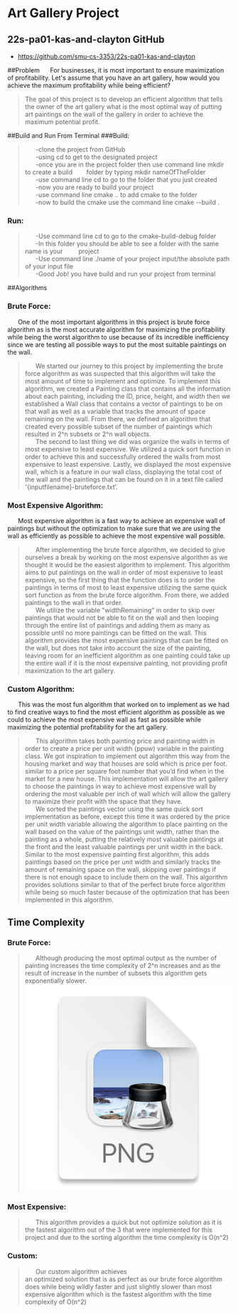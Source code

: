 # Art Gallery Project

## 22s-pa01-kas-and-clayton GitHub 
- https://github.com/smu-cs-3353/22s-pa01-kas-and-clayton

##Problem
&nbsp;&nbsp;&nbsp;&nbsp;&nbsp;For businesses, it is most important to ensure maximization of profitability. 
Let's assume that you have an art gallery, how would you achieve the maximum
profitability while being efficient? <br />
>The goal of this project is to develop an efficient
algorithm that tells the owner of the art gallery what is the most optimal way 
of putting art paintings on the wall of the gallery in order to achieve 
the maximum potential profit.

##Build and Run From Terminal
###Build:

>&nbsp;&nbsp;&nbsp;&nbsp;&nbsp;
-clone the project from GitHub<br />
> &nbsp;&nbsp;&nbsp;&nbsp;&nbsp;
-using cd to get to the designated project<br />
&nbsp;&nbsp;&nbsp;&nbsp;&nbsp;
-once you are in the project folder then use 
command line mkdir to create a build &nbsp;&nbsp;&nbsp;&nbsp;&nbsp;&nbsp;&nbsp;folder by typing mkdir nameOfTheFolder<br />
&nbsp;&nbsp;&nbsp;&nbsp;&nbsp;
-use command line cd to go to the folder that you just created<br />
&nbsp;&nbsp;&nbsp;&nbsp;&nbsp;
-now you are ready to build your project<br />
&nbsp;&nbsp;&nbsp;&nbsp;&nbsp;
-use command line cmake .. to add cmake to the folder<br />
&nbsp;&nbsp;&nbsp;&nbsp;&nbsp;
-now to build the cmake use the command line cmake --build .<br />
### Run:
>&nbsp;&nbsp;&nbsp;&nbsp;&nbsp;
-Use command line cd to go to the cmake-build-debug folder<br />
&nbsp;&nbsp;&nbsp;&nbsp;&nbsp;
-In this folder you should be able to see a folder with the same name is your &nbsp;&nbsp;&nbsp;&nbsp;&nbsp;&nbsp;&nbsp;&nbsp;project<br />
&nbsp;&nbsp;&nbsp;&nbsp;&nbsp;
-Use command line ./name of your project input/the absolute path of your input file<br />
&nbsp;&nbsp;&nbsp;&nbsp;&nbsp;
-Good Job! you have build and run your project from terminal 

##Algorithms
### Brute Force:
&nbsp;&nbsp;&nbsp;&nbsp;&nbsp; One of the most important algorithms 
in this project is brute force algorithm as is the most accurate algorithm
for maximizing the profitability while being the worst algorithm to use 
because of its incredible inefficiency since we are testing all possible
ways to put the most suitable paintings on the wall.<br />
>&nbsp;&nbsp;&nbsp;&nbsp;&nbsp; We started our journey to this project
by implementing the brute force algorithm as was suspected that this 
algorithm will take the most amount of time to implement and optimize. 
To implement this algorithm, we created a Painting class 
that contains all the information about each painting, 
including the ID, price, height, and width then we established 
a Wall class that contains a vector of paintings to be 
on that wall as well as a variable that tracks the 
amount of space remaining on the wall. From there, we defined an 
algorithm that created every possible subset of the number of paintings which 
resulted in 2^n subsets or 2^n wall objects. <br />
>&nbsp;&nbsp;&nbsp;&nbsp;&nbsp; The second to last 
thing we did was organize the walls in terms of most expensive to 
least expensive. We utilized a quick sort function in order to
achieve this and successfully ordered the walls from most expensive
to least expensive. Lastly, we displayed the most expensive wall,
which is a feature in our wall class, displaying the total 
cost of the wall and the paintings that can be found on it in 
a text file called '{inputfilename}-bruteforce.txt’.

### Most Expensive Algorithm:
&nbsp;&nbsp;&nbsp;&nbsp;&nbsp; Most expensive algorithm is a fast way to achieve
an expensive wall of paintings but without the optimization to make sure
that we are using the wall as efficiently as possible to achieve the most
expensive wall possible.<br />
>&nbsp;&nbsp;&nbsp;&nbsp;&nbsp; After implementing the brute force 
algorithm, we decided to give ourselves a break by working on the 
most expensive algorithm as we thought it would be the easiest algorithm
to implement. This algorithm aims 
to put paintings on the wall in order of most expensive to 
least expensive, so the first thing that the function does is to
order the paintings in terms of most to least expensive utilizing 
the same quick sort function as from the brute force algorithm.
From there, we added paintings to the wall in that order.<br />
&nbsp;&nbsp;&nbsp;&nbsp;&nbsp; We utilize the variable "widthRemaining" in order to skip over 
paintings that would not be able to fit on the wall and then looping through 
the entire list of paintings and adding them as many as possible until 
no more paintings can be fitted on the wall. This algorithm provides 
the most expensive paintings that can be fitted on the wall, 
but does not take into account the size of the painting,
leaving room for an inefficient algorithm as one painting 
could take up the entire wall if it is the most expensive painting, 
not providing profit maximization to the art gallery.

### Custom Algorithm:
&nbsp;&nbsp;&nbsp;&nbsp;&nbsp; This was the most fun algorithm that worked
on to implement as we had to find creative ways to find the most efficient 
algorithm as possible as we could to achieve the most expensive wall as fast
as possible while maximizing the potential profitability for the art gallery.<br />
>&nbsp;&nbsp;&nbsp;&nbsp;&nbsp; This algorithm takes both painting 
price and painting width in order to create a price per unit 
width (ppuw) variable in the painting class. We got inspiration 
to implement out algorithm this way from the housing market 
and way that houses are sold which is price per foot. similar to a price
per square foot number that you’d find when in the market for a 
new house. This implementation will allow the art gallery to choose
the paintings in way to achieve most expensive wall by ordering
the most valuable per inch of wall which will allow the gallery 
to maximize their profit with the space that they have.<br />
> &nbsp;&nbsp;&nbsp;&nbsp;&nbsp; We sorted the 
paintings vector using the same quick sort implementation as 
before, except this time it was ordered by the price per unit
width variable allowing the algorithm to place painting on 
the wall based on the value of the paintings unit width, rather 
than the painting as a whole, putting the relatively most valuable 
paintings at the front and the least valuable paintings per unit
width in the back. Similar to the most expensive painting first 
algorithm, this adds paintings based on the price per unit width and 
similarly tracks the amount of remaining space on the wall,
skipping over paintings if there is not enough space to
include them on the wall. This algorithm provides solutions
similar to that of the perfect brute force algorithm while being 
so much faster because of the optimization that has been implemented in
this algorithm.

## Time Complexity
### Brute Force:
>&nbsp;&nbsp;&nbsp;&nbsp;&nbsp; Although producing the most optimal 
> output as the number of painting increases the time complexity of
> 2^n increases and as the result of increase in the number of subsets
> this algorithm gets exponentially slower.![img.png](img.png)
> 

### Most Expensive:
>&nbsp;&nbsp;&nbsp;&nbsp;&nbsp; This algorithm provides a quick but not
> optimize solution as it is the fastest algorithm out of the 3 
>  that were implemented for this project and due to the 
> sorting algorithm the time complexity is O(n^2)

### Custom:
>&nbsp;&nbsp;&nbsp;&nbsp;&nbsp; Our custom algorithm achieves  
> an optimized solution that is as perfect as our brute force
> algorithm does while being wildly faster and just slightly slower
> than most expensive algorithm which is the fastest algorithm with
> the time complexity of O(n^2)